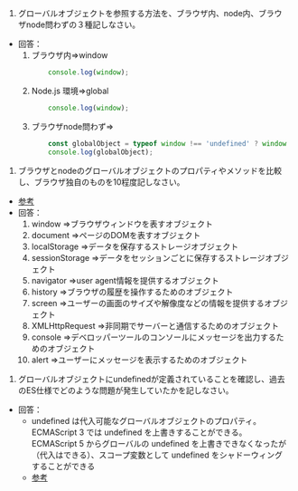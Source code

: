 1. グローバルオブジェクトを参照する方法を、ブラウザ内、node内、ブラウザnode問わずの３種記しなさい。
- 回答：
    1. ブラウザ内=>window 
        ```javascript
            console.log(window); 
        ```
    1. Node.js 環境=>global
        ```javascript
            console.log(window); 
        ```
    1. ブラウザnode問わず=>
        ```javascript
            const globalObject = typeof window !== 'undefined' ? window : global;
            console.log(globalObject);
        ```

1. ブラウザとnodeのグローバルオブジェクトのプロパティやメソッドを比較し、ブラウザ独自のものを10程度記しなさい。
- [参考](https://note.com/sego_don01/n/n8449db75b3f9)
- 回答：
    1. window =>ブラウザウィンドウを表すオブジェクト
    1. document =>ページのDOMを表すオブジェクト
    1. localStorage =>データを保存するストレージオブジェクト
    1. sessionStorage =>データをセッションごとに保存するストレージオブジェクト
    1. navigator =>user agent情報を提供するオブジェクト
    1. history =>ブラウザの履歴を操作するためのオブジェクト
    1. screen =>ユーザーの画面のサイズや解像度などの情報を提供するオブジェクト
    1. XMLHttpRequest =>非同期でサーバーと通信するためのオブジェクト
    1. console =>デベロッパーツールのコンソールにメッセージを出力するためのオブジェクト
    1. alert =>ユーザーにメッセージを表示するためのオブジェクト

1. グローバルオブジェクトにundefinedが定義されていることを確認し、過去のES仕様でどのような問題が発生していたかを記しなさい。
- 回答：
    - undefined は代入可能なグローバルオブジェクトのプロパティ。 ECMAScript 3 では undefined を上書きすることができる。 ECMAScript 5 からグローバルの undefined を上書きできなくなったが（代入はできる）、スコープ変数として undefined をシャドーウィングすることができる
    - [参考](https://zenn.dev/lollipop_onl/articles/eoz-using-undef-on-js)